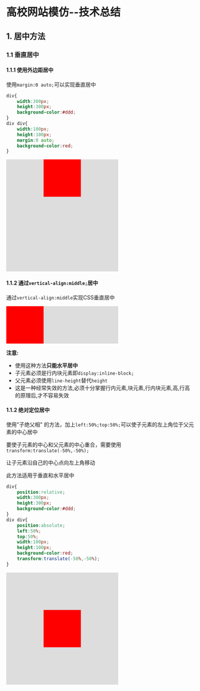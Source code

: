 # 高校网站模仿--技术总结

## 1. 居中方法

### 1.1 垂直居中

#### 1.1.1 使用外边距居中

使用`margin:0 auto;`可以实现垂直居中

```css
div{
    width:300px;
    height:300px;
    background-color:#ddd;
}
div div{
    width:100px;
    height:100px;
    margin:0 auto;
    background-color:red;
}
```

<div style="width:300px;height:300px;background-color:#ddd;"><div style="width:100px;height:100px;margin:0 auto;background-color:red;"></div></div>

#### 1.1.2 通过`vertical-align:middle;`居中

通过`vertical-align:middle`实现CSS垂直居中

<div style="width: 300px; line-height: 300px; background-color: #ddd">
      <div style="display: inline-block;vertical-align: middle;height: 100px;width: 100px;background-color: red;"></div></div>

**注意:**

- 使用这种方法**只能水平居中**
- 子元素必须是行内块元素即`display:inline-block;`
- 父元素必须使用`line-height`替代`height`
- 这是一种经常失效的方法,必须十分掌握行内元素,块元素,行内块元素,高,行高的原理后,才不容易失效

#### 1.1.2 绝对定位居中

使用"子绝父相" 的方法，加上`left:50%;top:50%;`可以使子元素的左上角位于父元素的中心居中

要使子元素的中心和父元素的中心重合，需要使用`transform:translate(-50%,-50%);`

让子元素沿自己的中心点向左上角移动

此方法适用于垂直和水平居中

```css
div{
    position:relative;
    width:300px;
    height:300px;
    background-color:#ddd;
}
div div{
    position:absolute;
    left:50%;
    top:50%;
    width:100px;
    height:100px;
    background-color:red;
    transform:translate(-50%,-50%);
}
```


<div style="position:relative; width:300px;height:300px;background-color:#ddd;">
    <div style="position:absolute;left:50%;top:50%;width:100px;height:100px;background-color:red;transform:translate(-50%,-50%);"></div></div>

